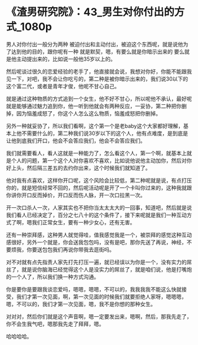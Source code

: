 # 《渣男研究院》：43_男生对你付出的方式_1080p

男人对你付出一般分为两种 被迫付出和主动付出，被迫这个东西呢，就是说他为了达到他的目的，跟你呢有一种 就是默契，嗯，有要么就是你暗示出来的 要么就是他主动提出来的，比如说一般他35岁以上的。

然后呢谈过很久的恋爱经验的老手了，他直接就会说，我想对你好，你能不能跟我见一下，对吧，我不会让你吃亏的，第二种是被你暗示出来的，我们说30以下的这个富二代，或者是青年才俊，他呢不甘心自己。

就是通过这种物质的方式追到一个女生，他不好不甘心，所以呢他不承认，最好呢就是能够通过魅力追到你，他一听到他就会有两种反应，一妥协，第二种把你删掉，因为恼羞成怒了，你这个人怎么这么物质，恼羞成怒把你删掉。

另外一种就妥协了，所以我们看啊，这个第一个是老baby这个大家都好理解，基本上他不需要什么的，第二种我们说30岁以下的这个人，他有点难度，是到底是让他到底我们开口，他会不会答应我们，他会不会答应我们。

我们就需要看人，看人这就是一种能力了，怎么看这个人，第一个啊，就基本上就是个人的问题，第一个这个人对你喜欢不喜欢，比如说他说他主动加你，然后对你好上头，然后隔三差五的去约你出来，这个时候我们就知道了。

他对我有点喜欢，这样你开口呢，这个风险会比较低，第二种呢就是说，有点打压你的，就是短信经常不回的，然后呢活动呢是开了一个卡叫你过来的，这种我就跟你讲你开口反而掉价，开口反而伤人脉，开一次口拉黑一次。

开一次口杀人一次，人家其实也不把你当太太太大的一回事，知道吧，然后就是说我们看人已经决定了，百分之七八十的这个条件了，接下来呢就是我们一种互动方式了啊，嗯我们正常女生，要有一种少女心，还有无害。

还有一种崇拜感，这种男人就觉得哇，值我感觉我是一个，被崇拜的感觉这种互动感很好，另外一个就是，你会送我包包吗，没有是吧，那你先送了再说，神经，不要烦我，你要送包包我们再说你带我去逛街吗。

对不对就有点先指责人家先打先打压一遍，就已经误以为你是一个，没有实力的屌丝了，就是说你脑海已经觉得这个人是没实力的屌丝了，就是咱们说，他是打嘴炮的一个人了，所以我们换一种方式沟通。

你是要你是要跟我谈恋爱吗，嗯嗯，嗯嗯，不可以的，我我我我不能这么快就接受，我们才第一次见面，啊，第一次见面的时候我们就要拒绝人家呀，嗯嗯嗯，嗯，不可以的，我们才第一次见面，嗯，我不是你想的那种女生。

对对对，然后你们就是这个声音啊，嗯一定要发出来，嗯啊，然后，那我先走了，你不会生我气吧，嗯那我先走了拜拜，嗯。

哈哈哈哈。